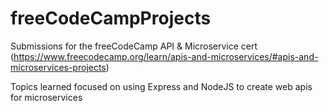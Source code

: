 # freeCodeCampProjects
Submissions for the freeCodeCamp API &amp; Microservice cert (https://www.freecodecamp.org/learn/apis-and-microservices/#apis-and-microservices-projects)

Topics learned focused on using Express and NodeJS to create web apis for microservices
